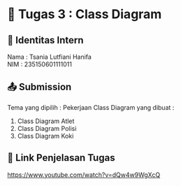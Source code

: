 # 📁 Tugas 3 : Class Diagram

## 👤 Identitas Intern
Nama : Tsania Lutfiani Hanifa            
NIM  : 235150601111011

## 📤 Submission

Tema yang dipilih : Pekerjaan
Class Diagram yang dibuat : 
1. Class Diagram Atlet
2. Class Diagram Polisi
3. Class Diagram Koki

## 🔗 Link Penjelasan Tugas

https://www.youtube.com/watch?v=dQw4w9WgXcQ

